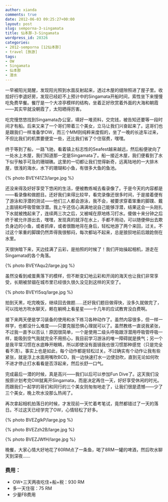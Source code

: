 ```yaml
---
author: xianda
comments: true
date: 2012-06-03 09:25:27+00:00
layout: post
slug: semporna-3-singamata
title: 仙本那-3-Singamata
wordpress_id: 28326
categories:
- 2012-semporna [12仙本那]
- travel [旅游]
tags:
- OW
- Singamata
- 仙本那
- 潜水
---
```


一早被阳光晃醒，发现阳光照到水面反射起来，透过木屋的缝隙照进了屋子里。收拾好行李退好房，发现已经赶不上预计中的Singamata开船时间，索性坐下来慢慢吃免费早餐。餐厅是一个大凉亭模样的结构，坐着正好欣赏着外面的大海和朝霞——其实早就没朝霞了，太阳晒得厉害。

吃完慢悠悠找到Singamata办公室，填好一堆资料，交完钱，被告知还要等一段时间才有船。后来又来了一个哥们带着三个美女，立马让我们兴奋起来了。这哥们也是跟我们一样准备学OW，而三个MM则纯粹来度假的，坐了一晚的长途车过来，不但比我们的机票要便宜一些，还比我们省了个住宿费，嘿嘿。

终于等到了船，一路飞驰，看着镇上标志性的Seafest越来越远，然后船便驶向了一处水上木屋，我们知道那一定是Singamata了。船一接近木屋，我们便看到了水下似乎触手可及的珊瑚礁。这里的一切都让我们觉得新奇，远离陆地的一大排木屋，很浅的海水，水下的珊瑚和小鱼，有很多大鱼的鱼池。

{% photo BVEY41Z3/large.jpg %}

还没来得及好好享受下悠闲的生活，便被教练喊去看录像了。于是今天的内容都是——看录像和做题目。还好我们来得比较早，看完录像还很多时间，于是接着便有了游泳和浮潜的测试——他们三人都会游泳，我不会，被要求穿着笨重的脚蹼、戴上面镜和呼吸管做浮潜。我上午还信心满满地说自己能够浮潜，结果这会一头刚扎下水就被拽起来了，连续两三次之后，又被喊在原地练习打水。傻做十来分钟之后终于被允许游出去，嘿嘿，发现真的就浮在水上，手都不用动，可以随便伸出去欺负身边的小鱼，或者抓痒，或者很酷地背在身后，轻松地游了两个来回，过关。不过这个笨重的脚蹼仍然弄得我很郁闷，每次都站不起来，总是狼狈地前后踉跄倒在水里。

<!-- more -->天很快暗下来，天边挂满了云彩，是拍照的时候了！我们开始操起相机，游走在Singamata的各个角落。

{% photo BVEYAqu2/large.jpg %}

虽然没看到咸蛋黄落下的模样，但不断变幻地云彩和开阔的海天也让我们非常享受，长期被禁锢在城市里已经很久很久没见到这样的天空了。

{% photo BVEYI5sq/large.jpg %}

拍到天黑，吃完晚饭，继续回去做题……还好我们题目做得快，没多久就做完了，可以找地方吹水聊天，赖在躺椅上看星星——十几年的应试教育没白费啊。

接下来两天便是学习装备的使用和水下练习各种动作了。虽然内容很多，但一样一样学，也都没什么难度——只要克服恐惧心理就可以了。虽然教练一直说我紧张，不过我一直予以否认！原因很简单，一个是使用二级头呼吸跟浮潜用呼吸管呼吸一样，能吸到空气我就完全不用担心，我目前学习游泳的唯一障碍就是换气；另一个是我平常习惯在水底睁开眼睛，所以即使没有面镜我也很习惯那种感觉（只是完全看不清）。事实上也是如此，每个动作都是轻松过关。不过确实有个动作让我有些紧张，就是浮上水面用嘴吹BCD，我一边快速打水一边使劲吹，直到无论如何吹不进才停止打水看看是否浮起来，然后长舒一口气。

完成最后一潜的时候，真是高兴——我们以后可以参加Fun Dive了。这天我们没按原计划考完OW就离开Singamata，而是决定再住一天，好好享受休闲的时光。而跟我们一起学的哥们和同行的三个美女则匆匆地走了，让我们很是遗憾——少了三个美女，晚上吹水没那么热闹了。

再次拿起相机拍落日的时候，才发现前一天忙着考笔试，竟然都错过了一天的落日。不过这天已经学完了OW，心情轻松了好多。

{% photo BVEZglkP/large.jpg %}

{% photo BVEZzh2B/large.jpg %}

{% photo BVEZJWfH/large.jpg %}

晚餐，大家心情大好地花了60RM点了一条鱼，喝了8RM一罐的啤酒，然后吹水聊天到深夜……

### 费用：

  * OW+三天两夜吃住+船+税：930 RM
  * 多一天住宿：75 RM
  * 少量FB费用
